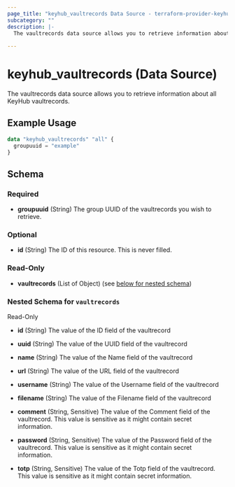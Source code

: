 ```yaml
---
page_title: "keyhub_vaultrecords Data Source - terraform-provider-keyhub"
subcategory: ""
description: |-
  The vaultrecords data source allows you to retrieve information about all KeyHub vaultrecords.
  
---
```


# keyhub_vaultrecords (Data Source)

The vaultrecords data source allows you to retrieve information about all KeyHub vaultrecords.

## Example Usage

```terraform
data "keyhub_vaultrecords" "all" {
  groupuuid = "example"
}
```

## Schema

### Required

- **groupuuid** (String) The group UUID of the vaultrecords you wish to retrieve.

### Optional

- **id** (String) The ID of this resource. This is never filled.

### Read-Only

- **vaultrecords** (List of Object) (see [below for nested schema](#nestedatt--vaultrecords))

<a id="nestedatt--vaultrecords"></a>
### Nested Schema for `vaultrecords`

Read-Only

- **id** (String) The value of the ID field of the vaultrecord
- **uuid** (String) The value of the UUID field of the vaultrecord
- **name** (String) The value of the Name field of the vaultrecord
- **url** (String) The value of the URL field of the vaultrecord
- **username** (String) The value of the Username field of the vaultrecord
- **filename** (String)  The value of the Filename field of the vaultrecord

- **comment** (String, Sensitive) The value of the Comment field of the vaultrecord. This value is sensitive as it might contain secret information.
- **password** (String, Sensitive)  The value of the Password field of the vaultrecord. This value is sensitive as it might contain secret information.
- **totp** (String, Sensitive)  The value of the Totp field of the vaultrecord. This value is sensitive as it might contain secret information.

